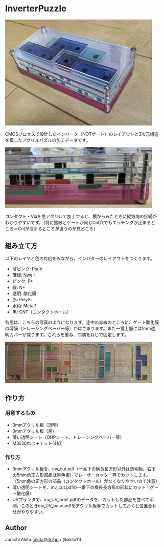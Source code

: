 # InverterPuzzle

<img src="https://github.com/akita11/InverterPuzzle/blob/main/InvPuz.jpg" width="480px">

CMOSプロセスで設計したインバータ（NOTゲート）のレイアウトと3次元構造を模したアクリルパズルの加工データです。

<img src="https://github.com/akita11/InverterPuzzle/blob/main/side.jpg" width="480px">

コンタクト・Viaを黒アクリルで加工すると、横からみたときに縦方向の接続がわかりやすいです。（特に拡散とゲートが同じCnt穴でもエッチングが止まるところ＝Cntが埋まるところが違うのが見どころ）


## 組み立て方
以下のレイヤと色の対応をみながら、インバターのレイアウトをつくります。
- 薄ピンク: Psub
- 薄緑: Nwell
- ピンク: P+
- 緑: N+
- 透明: 酸化膜
- 赤: PolySi
- 水色: Metal1
- 黒: CNT（コンタクトホール）

各層は、こちらの写真のようになります。途中の赤線のところに、ゲート酸化膜の薄膜（トレーシングペーパー等）がはさまります。また一番上層には1mm透明カバーが載ります。これらを重ね、四隅をねじで固定します。

<img src="https://github.com/akita11/InverterPuzzle/blob/main/config.jpg" width="480px">

## 作り方

### 用意するもの
- 3mmアクリル板（透明）
- 3mmアクリル板（黒）
- 薄い透明シート（OHPシート、トレーシングペーパー等）
- M3x30ねじ＋ナット(4組）

### 作り方

- 3mmアクリル板を、inv_cut.pdf（一番下の横長長方形以外は透明板。右下の5mm角正方形部品は黒色板）でレーザーカッター等でカットします。（5mm角の正方形の部品（コンタクトホール）がなくなりやすいので注意）
- 薄い透明シートを、inv_cut.pdfの一番下の横長長方形の形状にカット（ゲート酸化膜）
- UVプリンタで、inv_UV_print.pdfのデータを、カットした部品を並べて印刷。このときinv_UV_base.pdfをアクリル板等でカットしておくと位置合わせがやりやすい。

## Author

Junichi Akita (akita@ifdl.jp / @akita11)
